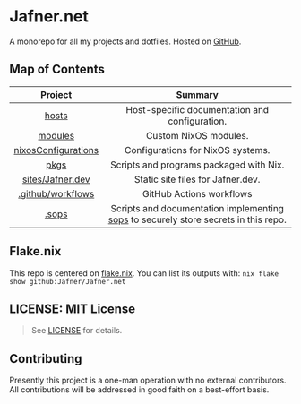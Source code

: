 # Jafner.net
A monorepo for all my projects and dotfiles. Hosted on [GitHub](https://github.com/Jafner/Jafner.net).

## Map of Contents

| Project                | Summary |
|:----------------------:|:-------:|
| [hosts](hosts/) | Host-specific documentation and configuration. |
| [modules](modules/) | Custom NixOS modules. |
| [nixosConfigurations](nixosConfigurations) | Configurations for NixOS systems. |
| [pkgs](pkgs/) | Scripts and programs packaged with Nix. |
| [sites/Jafner.dev](sites/Jafner.dev/)       | Static site files for Jafner.dev. |
| [.github/workflows](.github/workflows/) | GitHub Actions workflows |
| [.sops](.sops/) | Scripts and documentation implementing [sops](https://github.com/getsops/sops) to securely store secrets in this repo. |

## Flake.nix
This repo is centered on [flake.nix](flake.nix). You can list its outputs with: `nix flake show github:Jafner/Jafner.net`

## LICENSE: MIT License
> See [LICENSE](LICENSE) for details.

## Contributing
Presently this project is a one-man operation with no external contributors. All contributions will be addressed in good faith on a best-effort basis.
